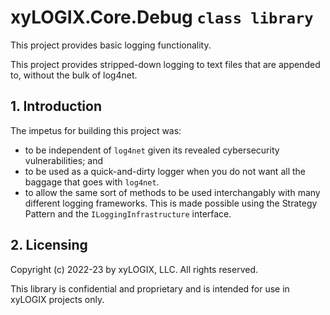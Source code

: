 ﻿# xyLOGIX.Core.Debug `class library`

This project provides basic logging functionality.

This project provides stripped-down logging to text files that are appended to, without the bulk of log4net.

## 1. Introduction

The impetus for building this project was:

* to be independent of `log4net` given its revealed cybersecurity vulnerabilities; and
* to be used as a quick-and-dirty logger when you do not want all the baggage that goes with `log4net`.
* to allow the same sort of methods to be used interchangably with many different logging frameworks.  This is made possible using the Strategy Pattern and the `ILoggingInfrastructure` interface.

## 2. Licensing

Copyright (c) 2022-23 by xyLOGIX, LLC.  All rights reserved.

This library is confidential and proprietary and is intended for use in xyLOGIX projects only.
